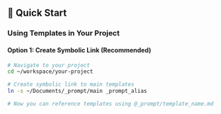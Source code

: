 ## 🚀 Quick Start

### Using Templates in Your Project

#### Option 1: Create Symbolic Link (Recommended)
```bash
# Navigate to your project
cd ~/workspace/your-project

# Create symbolic link to main templates
ln -s ~/Documents/_prompt/main _prompt_alias

# Now you can reference templates using @_prompt/template_name.md
```
